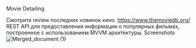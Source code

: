 Movie Detailing

Смотрите review последних новинок кино.
https://www.themoviedb.org/ REST API для предоставления информации о популярных фильмах, построенное с использованием MVVM архитектуры.
Screenshots
![Merged_document (1)](https://github.com/Qowos8/Movie_Detailing/assets/89923159/2dbfb69b-f691-44c1-899c-cc69f3c1473b)
